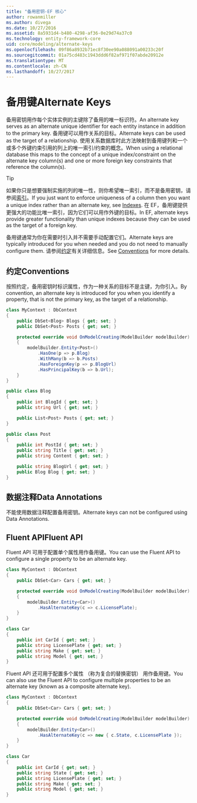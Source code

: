 ```yaml
---
title: "备用密钥-EF 核心"
author: rowanmiller
ms.author: divega
ms.date: 10/27/2016
ms.assetid: 8a5931d4-b480-4298-af36-0e29d74a37c0
ms.technology: entity-framework-core
uid: core/modeling/alternate-keys
ms.openlocfilehash: 09f86a8932b71ec8f30ee90a088091a00233c20f
ms.sourcegitcommit: 01a75cd483c1943ddd6f82af971f07abde20912e
ms.translationtype: MT
ms.contentlocale: zh-CN
ms.lasthandoff: 10/27/2017
---
```

# <a name="alternate-keys"></a><span data-ttu-id="23145-102">备用键</span><span class="sxs-lookup"><span data-stu-id="23145-102">Alternate Keys</span></span>

<span data-ttu-id="23145-103">备用密钥用作每个实体实例的主键除了备用的唯一标识符。</span><span class="sxs-lookup"><span data-stu-id="23145-103">An alternate key serves as an alternate unique identifier for each entity instance in addition to the primary key.</span></span> <span data-ttu-id="23145-104">备用键可以用作关系的目标。</span><span class="sxs-lookup"><span data-stu-id="23145-104">Alternate keys can be used as the target of a relationship.</span></span> <span data-ttu-id="23145-105">使用关系数据库时此方法映射到备用键列和一个或多个外键约束引用的列上的唯一索引/约束的概念。</span><span class="sxs-lookup"><span data-stu-id="23145-105">When using a relational database this maps to the concept of a unique index/constraint on the alternate key column(s) and one or more foreign key constraints that reference the column(s).</span></span>

> [!TIP]  
> <span data-ttu-id="23145-106">如果你只是想要强制实施的列的唯一性，则你希望唯一索引，而不是备用密钥，请参阅[索引](indexes.md)。</span><span class="sxs-lookup"><span data-stu-id="23145-106">If you just want to enforce uniqueness of a column then you want a unique index rather than an alternate key, see [Indexes](indexes.md).</span></span> <span data-ttu-id="23145-107">在 EF，备用键提供更强大的功能比唯一索引，因为它们可以用作外键的目标。</span><span class="sxs-lookup"><span data-stu-id="23145-107">In EF, alternate keys provide greater functionality than unique indexes because they can be used as the target of a foreign key.</span></span>

<span data-ttu-id="23145-108">备用键通常为你在需要时引入并不需要手动配置它们。</span><span class="sxs-lookup"><span data-stu-id="23145-108">Alternate keys are typically introduced for you when needed and you do not need to manually configure them.</span></span> <span data-ttu-id="23145-109">请参阅[约定](#conventions)有关详细信息。</span><span class="sxs-lookup"><span data-stu-id="23145-109">See [Conventions](#conventions) for more details.</span></span>

## <a name="conventions"></a><span data-ttu-id="23145-110">约定</span><span class="sxs-lookup"><span data-stu-id="23145-110">Conventions</span></span>

<span data-ttu-id="23145-111">按照约定，备用密钥时标识属性，作为一种关系的目标不是主键，为你引入。</span><span class="sxs-lookup"><span data-stu-id="23145-111">By convention, an alternate key is introduced for you when you identify a property, that is not the primary key, as the target of a relationship.</span></span>

<!-- [!code-csharp[Main](samples/core/Modeling/Conventions/Samples/AlternateKey.cs?highlight=12)] -->
``` csharp
class MyContext : DbContext
{
    public DbSet<Blog> Blogs { get; set; }
    public DbSet<Post> Posts { get; set; }

    protected override void OnModelCreating(ModelBuilder modelBuilder)
    {
        modelBuilder.Entity<Post>()
            .HasOne(p => p.Blog)
            .WithMany(b => b.Posts)
            .HasForeignKey(p => p.BlogUrl)
            .HasPrincipalKey(b => b.Url);
    }
}

public class Blog
{
    public int BlogId { get; set; }
    public string Url { get; set; }

    public List<Post> Posts { get; set; }
}

public class Post
{
    public int PostId { get; set; }
    public string Title { get; set; }
    public string Content { get; set; }

    public string BlogUrl { get; set; }
    public Blog Blog { get; set; }
}
```

## <a name="data-annotations"></a><span data-ttu-id="23145-112">数据注释</span><span class="sxs-lookup"><span data-stu-id="23145-112">Data Annotations</span></span>

<span data-ttu-id="23145-113">不能使用数据注释配置备用密钥。</span><span class="sxs-lookup"><span data-stu-id="23145-113">Alternate keys can not be configured using Data Annotations.</span></span>

## <a name="fluent-api"></a><span data-ttu-id="23145-114">Fluent API</span><span class="sxs-lookup"><span data-stu-id="23145-114">Fluent API</span></span>

<span data-ttu-id="23145-115">Fluent API 可用于配置单个属性用作备用键。</span><span class="sxs-lookup"><span data-stu-id="23145-115">You can use the Fluent API to configure a single property to be an alternate key.</span></span>

<!-- [!code-csharp[Main](samples/core/Modeling/FluentAPI/Samples/AlternateKeySingle.cs?highlight=7,8)] -->
``` csharp
class MyContext : DbContext
{
    public DbSet<Car> Cars { get; set; }

    protected override void OnModelCreating(ModelBuilder modelBuilder)
    {
        modelBuilder.Entity<Car>()
            .HasAlternateKey(c => c.LicensePlate);
    }
}

class Car
{
    public int CarId { get; set; }
    public string LicensePlate { get; set; }
    public string Make { get; set; }
    public string Model { get; set; }
}
```

<span data-ttu-id="23145-116">Fluent API 还可用于配置多个属性 （称为复合的替换密钥） 用作备用键。</span><span class="sxs-lookup"><span data-stu-id="23145-116">You can also use the Fluent API to configure multiple properties to be an alternate key (known as a composite alternate key).</span></span>

<!-- [!code-csharp[Main](samples/core/Modeling/FluentAPI/Samples/AlternateKeyComposite.cs?highlight=7,8)] -->
``` csharp
class MyContext : DbContext
{
    public DbSet<Car> Cars { get; set; }

    protected override void OnModelCreating(ModelBuilder modelBuilder)
    {
        modelBuilder.Entity<Car>()
            .HasAlternateKey(c => new { c.State, c.LicensePlate });
    }
}

class Car
{
    public int CarId { get; set; }
    public string State { get; set; }
    public string LicensePlate { get; set; }
    public string Make { get; set; }
    public string Model { get; set; }
}
```
